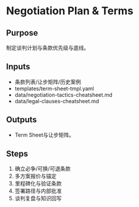 # Negotiation Plan & Terms

## Purpose

制定谈判计划与条款优先级与底线。

## Inputs

- 条款列表/让步矩阵/历史案例
- templates/term-sheet-tmpl.yaml
- data/negotiation-tactics-cheatsheet.md
- data/legal-clauses-cheatsheet.md

## Outputs

- Term Sheet与让步矩阵。

## Steps

1. 确立必争/可换/可退条款
2. 多方案报价与锚定
3. 里程碑化与验证条款
4. 签署路径与内部批准
5. 谈判复盘与知识回写
